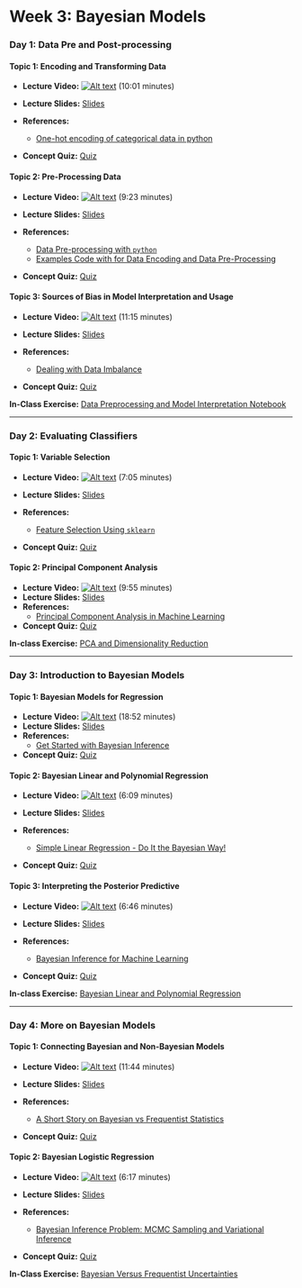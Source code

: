 # Week 3: Bayesian Models

### Day 1: Data Pre and Post-processing

#### **Topic 1:** Encoding and Transforming Data

- **Lecture Video:** [![Alt text](https://img.youtube.com/vi/h1xmnQOUML0/0.jpg)](https://youtu.be/h1xmnQOUML0) (10:01 minutes)

- **Lecture Slides:** [Slides](https://drive.google.com/file/d/1jToQAmNWxxjZDNGOnwN6qV_BSB045uy0/view?usp=sharing)
- **References:** 
  - [One-hot encoding of categorical data in python](https://blog.cambridgespark.com/robust-one-hot-encoding-in-python-3e29bfcec77e)
- **Concept Quiz:** [Quiz](https://drive.google.com/file/d/1ar8hcy3lLRn-zbxRoTUBYb0ndZZEGCed/view?usp=sharing)
  
#### **Topic 2:** Pre-Processing Data

- **Lecture Video:** [![Alt text](https://img.youtube.com/vi/AU4Rv8sFLE8/0.jpg)](https://youtu.be/AU4Rv8sFLE8) (9:23 minutes)

- **Lecture Slides:** [Slides](https://drive.google.com/file/d/1wWbKqQXgjYYf68M1hq0FDlrblRQF2oYv/view?usp=sharing)
- **References:** 
  - [Data Pre-processing with `python`](https://medium.com/@kesarimohan87/data-preprocessing-6c87d27156)
  - [Examples Code with for Data Encoding and Data Pre-Processing](https://colab.research.google.com/drive/1ecT7PWP8CATWVVpLz-V2K_2q_3NrSDiN?usp=sharing)
  
- **Concept Quiz:** [Quiz](https://drive.google.com/file/d/1AEkNodGbfEfoPCKCrUfGq2FCfGU4YNyU/view?usp=sharing)
  
#### **Topic 3:** Sources of Bias in Model Interpretation and Usage

- **Lecture Video:** [![Alt text](https://img.youtube.com/vi/YDzAwye2qq0/0.jpg)](https://youtu.be/YDzAwye2qq0) (11:15 minutes)

- **Lecture Slides:** [Slides](https://drive.google.com/file/d/1tFkHT1-TLzdS725yFdy6p4Bo_ePaNn2d/view?usp=sharing)
- **References:** 
  - [Dealing with Data Imbalance](https://towardsdatascience.com/methods-for-dealing-with-imbalanced-data-5b761be45a18)
- **Concept Quiz:** [Quiz](https://drive.google.com/file/d/1lJvr_ud1HXE2OkcncZbT0pXDtayqphcx/view?usp=sharing)

**In-Class Exercise:** [Data Preprocessing and Model Interpretation Notebook](https://colab.research.google.com/drive/13HDsKpgCduOKiSJL8VG-KopJTOyX5Meh?usp=sharing)


---

### Day 2: Evaluating Classifiers

#### **Topic 1:** Variable Selection

- **Lecture Video:** [![Alt text](https://img.youtube.com/vi/mk6T5l5C8lk/0.jpg)](https://youtu.be/mk6T5l5C8lk) (7:05 minutes)

- **Lecture Slides:** [Slides](https://drive.google.com/file/d/1YMMB9u0Za-A0HPj7wXOniJ3frh7632et/view?usp=sharing)
- **References:** 
  - [Feature Selection Using `sklearn`](https://medium.com/analytics-vidhya/feature-selection-using-scikit-learn-5b4362e0c19b)
  
- **Concept Quiz:** [Quiz](https://drive.google.com/file/d/1lUouxngHrVultdEHHN99DGZuQrQIhRXs/view?usp=sharing)
    
#### **Topic 2:**  Principal Component Analysis

- **Lecture Video:** [![Alt text](https://img.youtube.com/vi/JEntiirFkeQ/0.jpg)](https://youtu.be/JEntiirFkeQ) (9:55 minutes)
- **Lecture Slides:** [Slides](https://drive.google.com/file/d/138g42wdpayZtZS1RjgNq21-FPa4GMYtF/view?usp=sharing)
- **References:** 
  - [Principal Component Analysis in Machine Learning](https://medium.com/apprentice-journal/pca-application-in-machine-learning-4827c07a61db)
- **Concept Quiz:** [Quiz](https://drive.google.com/file/d/1oxGKKnUEYJY2yLnCmp_slSsviZZD-F6H/view?usp=sharing)

**In-class Exercise:** [PCA and Dimensionality Reduction](https://colab.research.google.com/drive/18_yrbsoTEw6e0oURuOlMt1QRDHll9nV8?usp=sharing)

---

### Day 3: Introduction to Bayesian Models

#### **Topic 1:** Bayesian Models for Regression

- **Lecture Video:** [![Alt text](https://img.youtube.com/vi/Zp7UV7AthkI/0.jpg)](https://youtu.be/Zp7UV7AthkI) (18:52 minutes)
- **Lecture Slides:** [Slides](https://drive.google.com/file/d/16H8wMry5XaQ7vpmDUg3iMUxrQfTzLuvz/view?usp=sharing)
- **References:** 
  - [Get Started with Bayesian Inference](https://medium.com/@andreasherman/get-started-with-bayesian-inference-cec9ad4ccd55)
- **Concept Quiz:** [Quiz](https://drive.google.com/file/d/11WAW1mQV49LD01_xfH7h9z5t6bUfet7r/view?usp=sharing)  
  
    
#### **Topic 2:** Bayesian Linear and Polynomial Regression

- **Lecture Video:** [![Alt text](https://img.youtube.com/vi/PYKeGucTTWs/0.jpg)](https://youtu.be/PYKeGucTTWs) (6:09 minutes)

- **Lecture Slides:** [Slides](https://drive.google.com/file/d/1bz9o03V9FOl-vvpWzBIt5uLwYZo5Vl53/view?usp=sharing)
- **References:** 
  - [Simple Linear Regression - Do It the Bayesian Way!](https://towardsdatascience.com/introduction-to-bayesian-linear-regression-e66e60791ea7)
- **Concept Quiz:** [Quiz](https://drive.google.com/file/d/1-jLcKiOzT82Lmnzj_lUB24yCyQF4LmV6/view?usp=sharing) 
    
#### **Topic 3:**  Interpreting the Posterior Predictive
- **Lecture Video:** [![Alt text](https://img.youtube.com/vi/mAon22ClzF8/0.jpg)](https://youtu.be/mAon22ClzF8) (6:46 minutes)

- **Lecture Slides:** [Slides](https://drive.google.com/file/d/1f0IP811JQ5KQODrPEWpChj3KdxJToKmf/view?usp=sharing)
- **References:** 
  - [Bayesian Inference for Machine Learning](https://wso2.com/blog/research/part-two-linear-regression)
- **Concept Quiz:** [Quiz](https://drive.google.com/file/d/1EngMVNHFupEQ2VDmi8N0LX4Nw4tIxfZ4/view?usp=sharing) 
    
**In-class Exercise:** [Bayesian Linear and Polynomial Regression](https://colab.research.google.com/drive/1SDMgzICrxLEbKLojjuRf8ptrvqKNJ2Fk?usp=sharing)

---

### Day 4: More on Bayesian Models

#### **Topic 1:**   Connecting Bayesian and Non-Bayesian Models
- **Lecture Video:** [![Alt text](https://img.youtube.com/vi/gSMQTEHnjyc/0.jpg)](https://youtu.be/gSMQTEHnjyc) (11:44 minutes)

- **Lecture Slides:** [Slides](https://drive.google.com/file/d/1c9TBPPaLICFIeKU57ne66chWgvR_nyu_/view?usp=sharing)
- **References:** 
  - [A Short Story on Bayesian vs Frequentist Statistics](https://medium.com/analytics-vidhya/a-short-story-on-bayesian-vs-frequentist-statistics-27f55ae56253)
- **Concept Quiz:** [Quiz]() 
  
#### **Topic 2:**  Bayesian Logistic Regression
- **Lecture Video:** [![Alt text](https://img.youtube.com/vi/YdSbRI5fzbg/0.jpg)](https://youtu.be/YdSbRI5fzbg) (6:17 minutes)

- **Lecture Slides:** [Slides](https://drive.google.com/file/d/1fwey99oywsJSvpf--ivDAJ_WiyWGqbGp/view?usp=sharing)
- **References:** 
  - [Bayesian Inference Problem: MCMC Sampling and Variational Inference](https://towardsdatascience.com/bayesian-inference-problem-mcmc-and-variational-inference-25a8aa9bce29)
- **Concept Quiz:** [Quiz](https://drive.google.com/file/d/1wmbxL-rSPqXh4zKnW0GVe-mBAHlp-WeN/view?usp=sharing) 
  
  
**In-Class Exercise:** [Bayesian Versus Frequentist Uncertainties](https://colab.research.google.com/drive/1atbjDrcwJ0RLHa5tV8fY8tSgfb67FcqA?usp=sharing)
